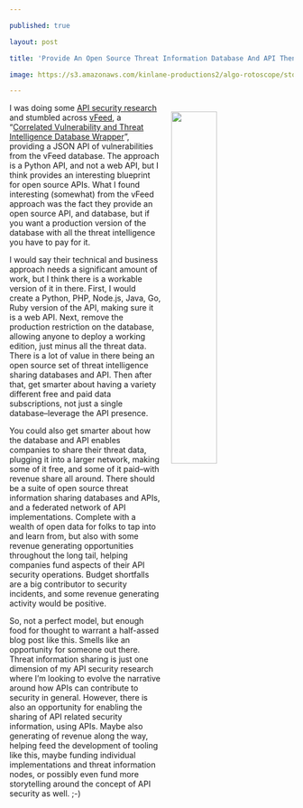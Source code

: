 ---
published: true
layout: post
title: 'Provide An Open Source Threat Information Database And API Then Sell Premium'
image: https://s3.amazonaws.com/kinlane-productions2/algo-rotoscope/stories/old-door-lock_copper_circuit.jpg
---

<p><img src="https://s3.amazonaws.com/kinlane-productions2/algo-rotoscope/stories/old-door-lock_copper_circuit.jpg" align="right" width="40%" style="padding: 15px;" />
<p>I was doing some <a href="http://security.apievangelist.com">API security research</a> and stumbled across <a href="https://github.com/toolswatch/vFeed">vFeed</a>, a “<a href="https://github.com/toolswatch/vFeed">Correlated Vulnerability and Threat Intelligence Database Wrapper</a>”, providing a JSON API of vulnerabilities from the vFeed database. The approach is a Python API, and not a web API, but I think provides an interesting blueprint for open source APIs. What I found interesting (somewhat) from the vFeed approach was the fact they provide an open source API, and database, but if you want a production version of the database with all the threat intelligence you have to pay for it.

<p>I would say their technical and business approach needs a significant amount of work, but I think there is a workable version of it in there. First, I would create a Python, PHP, Node.js, Java, Go, Ruby version of the API, making sure it is a web API. Next, remove the production restriction on the database, allowing anyone to deploy a working edition, just minus all the threat data. There is a lot of value in there being an open source set of threat intelligence sharing databases and API. Then after that, get smarter about having a variety different free and paid data subscriptions, not just a single database–leverage the API presence.

<p>You could also get smarter about how the database and API enables companies to share their threat data, plugging it into a larger network, making some of it free, and some of it paid–with revenue share all around. There should be a suite of open source threat information sharing databases and APIs, and a federated network of API implementations. Complete with a wealth of open data for folks to tap into and learn from, but also with some revenue generating opportunities throughout the long tail, helping companies fund aspects of their API security operations. Budget shortfalls are a big contributor to security incidents, and some revenue generating activity would be positive.

<p>So, not a perfect model, but enough food for thought to warrant a half-assed blog post like this. Smells like an opportunity for someone out there. Threat information sharing is just one dimension of my API security research where I’m looking to evolve the narrative around how APIs can contribute to security in general. However, there is also an opportunity for enabling the sharing of API related security information, using APIs. Maybe also generating of revenue along the way, helping feed the development of tooling like this, maybe funding individual implementations and threat information nodes, or possibly even fund more storytelling around the concept of API security as well. ;-)


